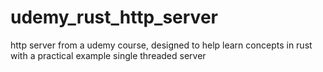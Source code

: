 # udemy_rust_http_server
http server from a udemy course, designed to help learn concepts in rust with a practical example
single threaded server